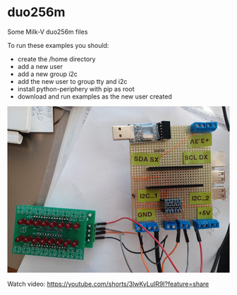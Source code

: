# duo256m
Some Milk-V duo256m files

To run these examples you should:

- create the /home directory
- add a new user
- add a new group i2c
- add the new user to group tty and i2c
- install python-periphery with pip as root
- download and run examples as the new user created

![Pic4](media/i2c.jpg)

Watch video: https://youtube.com/shorts/3lwKyLulR9I?feature=share
